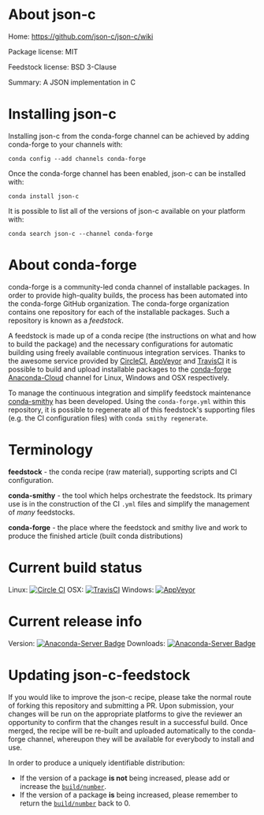 About json-c
============

Home: https://github.com/json-c/json-c/wiki

Package license: MIT

Feedstock license: BSD 3-Clause

Summary: A JSON implementation in C



Installing json-c
=================

Installing json-c from the conda-forge channel can be achieved by adding conda-forge to your channels with:

```
conda config --add channels conda-forge
```

Once the conda-forge channel has been enabled, json-c can be installed with:

```
conda install json-c
```

It is possible to list all of the versions of json-c available on your platform with:

```
conda search json-c --channel conda-forge
```


About conda-forge
=================

conda-forge is a community-led conda channel of installable packages.
In order to provide high-quality builds, the process has been automated into the
conda-forge GitHub organization. The conda-forge organization contains one repository 
for each of the installable packages. Such a repository is known as a *feedstock*.

A feedstock is made up of a conda recipe (the instructions on what and how to build
the package) and the necessary configurations for automatic building using freely
available continuous integration services. Thanks to the awesome service provided by
[CircleCI](https://circleci.com/), [AppVeyor](http://www.appveyor.com/)
and [TravisCI](https://travis-ci.org/) it is possible to build and upload installable
packages to the [conda-forge](https://anaconda.org/conda-forge)
[Anaconda-Cloud](http://docs.anaconda.org/) channel for Linux, Windows and OSX respectively.

To manage the continuous integration and simplify feedstock maintenance
[conda-smithy](http://github.com/conda-forge/conda-smithy) has been developed.
Using the ``conda-forge.yml`` within this repository, it is possible to regenerate all of
this feedstock's supporting files (e.g. the CI configuration files) with ``conda smithy regenerate``.


Terminology
===========

**feedstock** - the conda recipe (raw material), supporting scripts and CI configuration.

**conda-smithy** - the tool which helps orchestrate the feedstock.
                   Its primary use is in the construction of the CI ``.yml`` files
                   and simplify the management of *many* feedstocks.

**conda-forge** - the place where the feedstock and smithy live and work to
                  produce the finished article (built conda distributions)

Current build status
====================

Linux: [![Circle CI](https://circleci.com/gh/conda-forge/json-c-feedstock.svg?style=svg)](https://circleci.com/gh/conda-forge/json-c-feedstock)
OSX: [![TravisCI](https://travis-ci.org/conda-forge/json-c-feedstock.svg?branch=master)](https://travis-ci.org/conda-forge/json-c-feedstock) 
Windows: [![AppVeyor](https://ci.appveyor.com/api/projects/status/github/conda-forge/json-c-feedstock?svg=True)](https://ci.appveyor.com/project/conda-forge/json-c-feedstock/branch/master)

Current release info
====================
Version: [![Anaconda-Server Badge](https://anaconda.org/conda-forge/json-c/badges/version.svg)](https://anaconda.org/conda-forge/json-c)
Downloads: [![Anaconda-Server Badge](https://anaconda.org/conda-forge/json-c/badges/downloads.svg)](https://anaconda.org/conda-forge/json-c)


Updating json-c-feedstock
=========================

If you would like to improve the json-c recipe, please take the normal
route of forking this repository and submitting a PR. Upon submission, your changes will
be run on the appropriate platforms to give the reviewer an opportunity to confirm that the
changes result in a successful build. Once merged, the recipe will be re-built and uploaded
automatically to the conda-forge channel, whereupon they will be available for everybody to
install and use.

In order to produce a uniquely identifiable distribution:
 * If the version of a package **is not** being increased, please add or increase
   the [``build/number``](http://conda.pydata.org/docs/building/meta-yaml.html#build-number-and-string). 
 * If the version of a package **is** being increased, please remember to return
   the [``build/number``](http://conda.pydata.org/docs/building/meta-yaml.html#build-number-and-string)
   back to 0.
